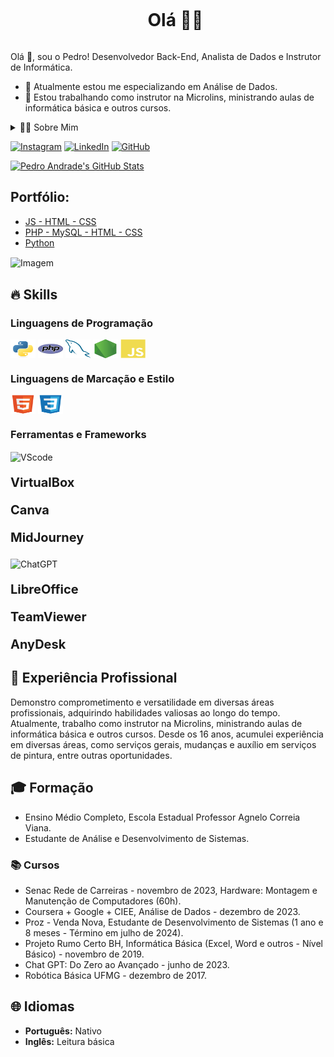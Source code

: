 <!-- Título -->
<div id="user-content-toc">
  <ul align="center">
    <summary><h1 style="display: inline-block">Olá 🙌🏼 </h1></summary>
</div>

<!-- Apresentação -->
<p>
  Olá 👋, sou o Pedro! Desenvolvedor Back-End, Analista de Dados e Instrutor de Informática.

   - 🌱 Atualmente estou me especializando em Análise de Dados.
   - 🔭 Estou trabalhando como instrutor na Microlins, ministrando aulas de informática básica e outros cursos.
</p>

<!-- Sobre Mim (Dropdown) -->
<details>
  <summary>👨‍💻 Sobre Mim</summary>
  <p>
    - ⚡ Gosto de ler, seja mangá ou quadrinhos, além de assistir filmes e jogar! Acredito que nossos interesses pessoais contribuem para uma percepção mais apurada das coisas e para a resolução de problemas. \o/
  </p>
</details>

<!-- Links Sociais -->
[![Instagram](https://img.shields.io/badge/Instagram-E4405F?style=for-the-badge&logo=instagram&logoColor=white)](https://www.instagram.com/pedroandradesales/)
[![LinkedIn](https://img.shields.io/badge/LinkedIn-0077B5?style=for-the-badge&logo=linkedin&logoColor=white)](https://www.linkedin.com/in/pedro-andrade-914795223/)
[![GitHub](https://img.shields.io/badge/GitHub-100000?style=for-the-badge&logo=github&logoColor=white)](https://github.com/Pedroandradeproj)

<!-- GitHub Stats -->
[![Pedro Andrade's GitHub Stats](https://github-readme-stats.vercel.app/api?username=Pedroandradeproj&show_icons=true&theme=radical)](https://github.com/Pedroandradeproj/github-readme-stats)

<!-- Portfólio -->
## Portfólio:
- [JS - HTML - CSS](https://github.com/Pedroandradeproj/front-end)
- [PHP - MySQL - HTML - CSS](https://github.com/Pedroandradeproj/PHP)
- [Python](https://github.com/Pedroandradeproj/python.wiki.pedro)

<!-- GIF -->
<p align="left">
  <img align="center" src="https://pixabay.com/gifs/get/gba884e3226603b7e2ef4616a641df9f117d260d6172fdc4efa3a7ef515c10c864eede021c9402e478cb66389c21f1d04_256.gif" alt="Imagem">
</p>

## 🔥 Skills
<!-- Habilidades: Linguagens de Programação -->
<div style="flex-basis: 48%;">
  <h3>Linguagens de Programação</h3>
  <img align="center" alt="Python" height="30" width="40" src="https://raw.githubusercontent.com/devicons/devicon/master/icons/python/python-original.svg">
  <img align="center" alt="PHP" height="30" width="40" src="https://raw.githubusercontent.com/devicons/devicon/master/icons/php/php-original.svg">
  <img align="center" alt="MySQL" height="30" width="40" src="https://raw.githubusercontent.com/devicons/devicon/master/icons/mysql/mysql-original.svg">
  <img align="center" alt="Node.js" height="30" width="40" src="https://raw.githubusercontent.com/devicons/devicon/master/icons/nodejs/nodejs-original.svg">
  <img align="center" alt="JavaScript" height="30" width="40" src="https://raw.githubusercontent.com/devicons/devicon/master/icons/javascript/javascript-plain.svg">
</div>

<!-- Habilidades: Linguagens de Marcação e Estilo -->
<div style="flex-basis: 48%;">
  <h3>Linguagens de Marcação e Estilo</h3>
  <img align="center" alt="HTML" height="30" width="40" src="https://raw.githubusercontent.com/devicons/devicon/master/icons/html5/html5-original.svg">
  <img align="center" alt="CSS" height="30" width="40" src="https://raw.githubusercontent.com/devicons/devicon/master/icons/css3/css3-original.svg">
</div>

<!-- Ferramentas e Frameworks -->
<div style="flex-basis: 48%;">
  <h3>Ferramentas e Frameworks</h3>
  <img align="center" alt="VScode" height="30" width="40" src="https://cdn.jsdelivr.net/gh/devicons/devicon/icons/vscode/vscode-original.svg">
  <p style="font-size: 20px; font-weight: bold;">VirtualBox</p>
  <p style="font-size: 20px; font-weight: bold;">Canva</p>
  <p style="font-size: 20px; font-weight: bold;">MidJourney</p>
  <img align="center" alt="ChatGPT" height="30" width="40" src="https://upload.wikimedia.org/wikipedia/commons/0/04/ChatGPT_logo.svg">
  <p style="font-size: 20px; font-weight: bold;">LibreOffice</p>
  <p style="font-size: 20px; font-weight: bold;">TeamViewer</p>
  <p style="font-size: 20px; font-weight: bold;">AnyDesk</p>
</div>

## 💼 Experiência Profissional
Demonstro comprometimento e versatilidade em diversas áreas profissionais, adquirindo habilidades valiosas ao longo do tempo.
Atualmente, trabalho como instrutor na Microlins, ministrando aulas de informática básica e outros cursos. Desde os 16 anos, acumulei experiência em diversas áreas, como serviços gerais, mudanças e auxílio em serviços de pintura, entre outras oportunidades.

## 🎓 Formação
- Ensino Médio Completo, Escola Estadual Professor Agnelo Correia Viana.
- Estudante de Análise e Desenvolvimento de Sistemas.

### 📚 Cursos
- Senac Rede de Carreiras - novembro de 2023, Hardware: Montagem e Manutenção de Computadores (60h).
- Coursera + Google + CIEE, Análise de Dados - dezembro de 2023.
- Proz - Venda Nova, Estudante de Desenvolvimento de Sistemas (1 ano e 8 meses - Término em julho de 2024).
- Projeto Rumo Certo BH, Informática Básica (Excel, Word e outros - Nível Básico) - novembro de 2019.
- Chat GPT: Do Zero ao Avançado - junho de 2023.
- Robótica Básica UFMG - dezembro de 2017.

## 🌐 Idiomas
- **Português:** Nativo
- **Inglês:** Leitura básica
